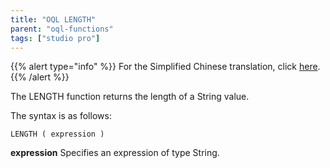 ```yaml
---
title: "OQL LENGTH"
parent: "oql-functions"
tags: ["studio pro"]
---
```


{{% alert type="info" %}}
For the Simplified Chinese translation, click [here]().
{{% /alert %}}

The LENGTH function returns the length of a String value.

The syntax is as follows:

```
LENGTH ( expression )
```

**expression**
Specifies an expression of type String.
